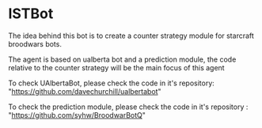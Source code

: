 # ISTBot

The idea behind this bot is to create a counter strategy module for starcraft broodwars bots.

The agent is based on ualberta bot and a prediction module, the code relative to the counter strategy will be the main focus of this agent

To check UAlbertaBot, please check the code in it's repository: "https://github.com/davechurchill/ualbertabot"

To check the prediction module, please check the code in it's repository : "https://github.com/syhw/BroodwarBotQ"